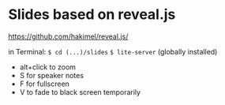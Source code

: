 # Slides based on reveal.js
https://github.com/hakimel/reveal.js/ 

in Terminal:
`$ cd (...)/slides`
`$ lite-server` (globally installed)

- alt+click to zoom
- S for speaker notes
- F for fullscreen
- V to fade to black screen temporarily


